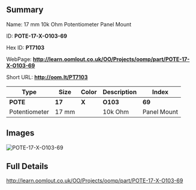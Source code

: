 

## Summary
 
Name:  17 mm 10k Ohm Potentiometer Panel Mount 

ID: __POTE-17-X-O103-69__

Hex ID: __PT7103__

WebPage: __http://learn.oomlout.co.uk/OO/Projects/oomp/part/POTE-17-X-O103-69__

Short URL: __http://oom.lt/PT7103__


| Type   | Size   | Color   | Description   | Index   |    
| ----- | ------   | ------   | -----   | ----   |    
| __POTE__   					| __17__   					| __X__    						| __O103__    					| __69__ |    
| Potentiometer		| 17 mm	| 		| 10k Ohm	| Panel Mount	|

## Images
![POTE-17-X-O103-69](http://oomlout.com/oomp-gen/parts/POTE-17-X-O103-69/POTE-17-X-O103-69_420.jpg)

## Full Details

 http://learn.oomlout.co.uk/OO/Projects/oomp/part/POTE-17-X-O103-69

